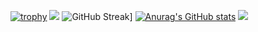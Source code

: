 
  [![trophy](https://github-profile-trophy.vercel.app/?username=kingtuler1454)](https://github.com/ryo-ma/github-profile-trophy)
![](https://github-profile-summary-cards.vercel.app/api/cards/repos-per-language?username=kingtuler1454&theme=solarized_dark)
![GitHub Streak](https://github-readme-streak-stats.herokuapp.com/?user=kingtuler1454)]
[![Anurag's GitHub stats](https://github-readme-stats.vercel.app/api?username=kingtuler1454)](https://github.com/anuraghazra/github-readme-stats)
![](https://komarev.com/ghpvc/?username=kingtuler1454)


<!--
**kingtuler1454/kingtuler1454** is a ✨ _special_ ✨ repository because its `README.md` (this file) appears on your GitHub profile.

Here are some ideas to get you started:

- 🔭 I’m currently working on ...
- 🌱 I’m currently learning ...
- 👯 I’m looking to collaborate on ...
- 🤔 I’m looking for help with ...
- 💬 Ask me about ...
- 📫 How to reach me: ...
- 😄 Pronouns: ...
- ⚡ Fun fact: ...
-->
